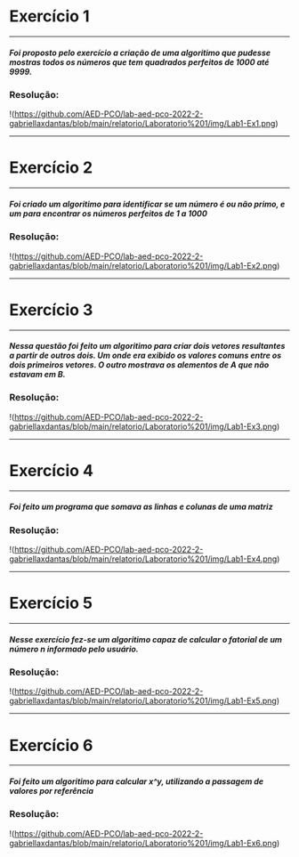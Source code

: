 # **Exercício 1** 
___
##### Foi proposto pelo exercício a criação de uma algoritimo que pudesse mostras todos os números que tem quadrados perfeitos de 1000 até 9999.

### Resolução:
!(https://github.com/AED-PCO/lab-aed-pco-2022-2-gabriellaxdantas/blob/main/relatorio/Laboratorio%201/img/Lab1-Ex1.png)

___
# **Exercício 2** 
___
##### Foi criado um algoritimo para identificar se um número é ou não primo, e um para encontrar os números perfeitos de 1 a 1000

### Resolução:
!(https://github.com/AED-PCO/lab-aed-pco-2022-2-gabriellaxdantas/blob/main/relatorio/Laboratorio%201/img/Lab1-Ex2.png)

___
# **Exercício 3** 
___
##### Nessa questão foi feito um algoritimo para criar dois vetores resultantes a partir de outros dois. Um onde era exibido os valores comuns entre os dois primeiros vetores. O outro mostrava os alementos de A que não estavam em B. 

### Resolução:
!(https://github.com/AED-PCO/lab-aed-pco-2022-2-gabriellaxdantas/blob/main/relatorio/Laboratorio%201/img/Lab1-Ex3.png)

___
# **Exercício 4** 
___
##### Foi feito um programa que somava as linhas e colunas de uma matriz

### Resolução:
!(https://github.com/AED-PCO/lab-aed-pco-2022-2-gabriellaxdantas/blob/main/relatorio/Laboratorio%201/img/Lab1-Ex4.png)

___
# **Exercício 5** 
___
##### Nesse exercício fez-se um algoritimo capaz de calcular o fatorial de um número n informado pelo usuário.

### Resolução:
!(https://github.com/AED-PCO/lab-aed-pco-2022-2-gabriellaxdantas/blob/main/relatorio/Laboratorio%201/img/Lab1-Ex5.png)

___
# **Exercício 6** 
___
##### Foi feito um algoritimo para calcular x^y, utilizando a passagem de valores por referência

### Resolução:
!(https://github.com/AED-PCO/lab-aed-pco-2022-2-gabriellaxdantas/blob/main/relatorio/Laboratorio%201/img/Lab1-Ex6.png)


